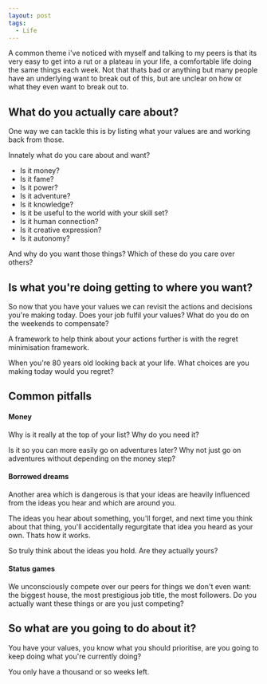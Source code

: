 ```yaml
---
layout: post
tags:
  - Life
---
```

A common theme i've noticed with myself and talking to my peers is that its very easy to get into a rut or a plateau in your life, a comfortable life doing the same things each week. Not that thats bad or anything but many people have an underlying want to break out of this, but are unclear on how or what they even want to break out to.
## What do you actually care about?
One way we can tackle this is by listing what your values are and working back from those.

Innately what do you care about and want?
- Is it money?
- Is it fame?
- Is it power?
- Is it adventure?
- Is it knowledge?
- Is it be useful to the world with your skill set?
- Is it human connection?
- Is it creative expression?
- Is it autonomy?

And why do you want those things? Which of these do you care over others?
## Is what you're doing getting to where you want?
So now that you have your values we can revisit the actions and decisions you're making today. Does your job fulfil your values? What do you do on the weekends to compensate?

A framework to help think about your actions further is with the regret minimisation framework.

When you're 80 years old looking back at your life. What choices are you making today  would you regret?
## Common pitfalls
#### Money
Why is it really at the top of your list? Why do you need it? 

Is it so you can more easily go on adventures later? Why not just go on adventures without depending on the money step?
#### Borrowed dreams
Another area which is dangerous is that your ideas are heavily influenced from the ideas you hear and which are around you.

The ideas you hear about something, you'll forget, and next time you think about that thing, you'll accidentally regurgitate that idea you heard as your own. Thats how it works. 

So truly think about the ideas you hold. Are they actually yours?
#### Status games
We unconsciously compete over our peers for things we don't even want: the biggest house, the most prestigious job title, the most followers. Do you actually want these things or are you just competing?
## So what are you going to do about it?
You have your values, you know what you should prioritise, are you going to keep doing what you're currently doing?

You only have a thousand or so weeks left.
